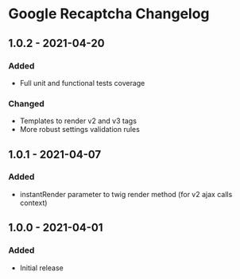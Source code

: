# Google Recaptcha Changelog

## 1.0.2 - 2021-04-20
### Added
- Full unit and functional tests coverage

### Changed
- Templates to render v2 and v3 tags
- More robust settings validation rules

## 1.0.1 - 2021-04-07
### Added
- instantRender parameter to twig render method (for v2 ajax calls context)

## 1.0.0 - 2021-04-01
### Added
- Initial release
